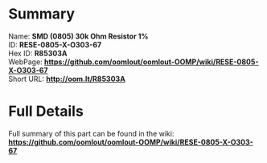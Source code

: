 
Summary
=================
  
Name: __SMD (0805) 30k Ohm Resistor 1%__    
ID: __RESE-0805-X-O303-67__   
Hex ID: __R85303A__   
WebPage: __https://github.com/oomlout/oomlout-OOMP/wiki/RESE-0805-X-O303-67__   
Short URL: __http://oom.lt/R85303A__   

Full Details
==========================
Full summary of this part can be found in the wiki:   
__https://github.com/oomlout/oomlout-OOMP/wiki/RESE-0805-X-O303-67__    

